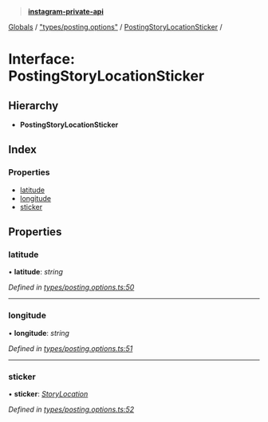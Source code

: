 > **[instagram-private-api](../README.md)**

[Globals](../README.md) / ["types/posting.options"](../modules/_types_posting_options_.md) / [PostingStoryLocationSticker](_types_posting_options_.postingstorylocationsticker.md) /

# Interface: PostingStoryLocationSticker

## Hierarchy

* **PostingStoryLocationSticker**

## Index

### Properties

* [latitude](_types_posting_options_.postingstorylocationsticker.md#latitude)
* [longitude](_types_posting_options_.postingstorylocationsticker.md#longitude)
* [sticker](_types_posting_options_.postingstorylocationsticker.md#sticker)

## Properties

###  latitude

• **latitude**: *string*

*Defined in [types/posting.options.ts:50](https://github.com/dilame/instagram-private-api/blob/3e16058/src/types/posting.options.ts#L50)*

___

###  longitude

• **longitude**: *string*

*Defined in [types/posting.options.ts:51](https://github.com/dilame/instagram-private-api/blob/3e16058/src/types/posting.options.ts#L51)*

___

###  sticker

• **sticker**: *[StoryLocation](_types_media_configure_story_options_.storylocation.md)*

*Defined in [types/posting.options.ts:52](https://github.com/dilame/instagram-private-api/blob/3e16058/src/types/posting.options.ts#L52)*